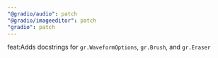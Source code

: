 ```yaml
---
"@gradio/audio": patch
"@gradio/imageeditor": patch
"gradio": patch
---
```


feat:Adds docstrings for `gr.WaveformOptions`, `gr.Brush`, and `gr.Eraser`

